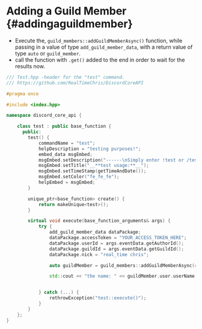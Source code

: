 Adding a Guild Member {#addingaguildmember}
============
- Execute the, `guild_members::addGuildMemberAsync()` function, while passing in a value of type `add_guild_member_data`, with a return value of type `auto` or `guild_member`.
- call the function with `.get()` added to the end in order to wait for the results now.

```cpp
/// Test.hpp -header for the "test" command.
/// https://github.com/RealTimeChris/DiscordCoreAPI

#pragma once

#include <index.hpp>

namespace discord_core_api {

	class test : public base_function {
	  public:
		test() {
			commandName = "test";
			helpDescription = "testing purposes!";
			embed_data msgEmbed;
			msgEmbed.setDescription("------\nSimply enter !test or /test!\n------");
			msgEmbed.setTitle("__**test usage:**__");
			msgEmbed.setTimeStamp(getTimeAndDate());
			msgEmbed.setColor("fe_fe_fe");
			helpEmbed = msgEmbed;
		}

		unique_ptr<base_function> create() {
			return makeUnique<test>();
		}

		virtual void execute(base_function_arguments& args) {
			try {
				add_guild_member_data dataPackage;
				dataPackage.accessToken = "YOUR_ACCESS_TOKEN_HERE";
				dataPackage.userId = args.eventData.getAuthorId();
				dataPackage.guildId = args.eventData.getGuildId();
				dataPackage.nick = "real_time chris";

				auto guildMember = guild_members::addGuildMemberAsync(const& dataPackage).get();

				std::cout << "the name: " << guildMember.user.userName << std::endl;


			} catch (...) {
				rethrowException("test::execute()");
			}
		}
	};
}
```
